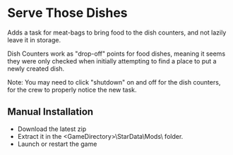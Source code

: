 # Serve Those Dishes

Adds a task for meat-bags to bring food to the dish counters, and not lazily leave it in storage.

Dish Counters work as "drop-off" points for food dishes, meaning it seems they were only checked when initially attempting to find a place to put a newly created dish. 

Note: You may need to click "shutdown" on and off for the dish counters, for the crew to properly notice the new task.

## Manual Installation
- Download the latest zip
- Extract it in the \<GameDirectory\>\StarData\Mods\ folder.
- Launch or restart the game